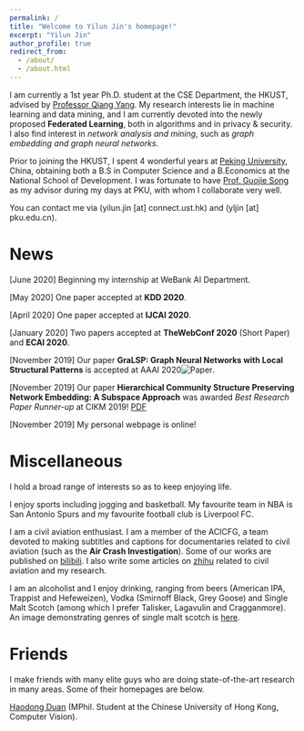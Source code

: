 ```yaml
---
permalink: /
title: "Welcome to Yilun Jin's homepage!"
excerpt: "Yilun Jin"
author_profile: true
redirect_from: 
  - /about/
  - /about.html
---
```


I am currently a 1st year Ph.D. student at the CSE Department, the HKUST, advised by [Professor Qiang Yang](http://www.cs.ust.hk/~qyang/). My research interests lie in machine learning and data mining, and I am currently devoted into the newly proposed **Federated Learning**, both in algorithms and in privacy & security. I also find interest in *network analysis and mining*, such as *graph embedding and graph neural networks*. 

Prior to joining the HKUST, I spent 4 wonderful years at [Peking University](https://www.pku.edu.cn), China, obtaining both a B.S in Computer Science and a B.Economics at the National School of Development. I was fortunate to have [Prof. Guojie Song](https://gjsong-pku.cn) as my advisor during my days at PKU, with whom I collaborate very well. 

You can contact me via (yilun.jin \[at\] connect.ust.hk) and (yljin \[at\] pku.edu.cn).

News
======
\[June 2020\] Beginning my internship at WeBank AI Department. 

\[May 2020\] One paper accepted at **KDD 2020**. 

\[April 2020\] One paper accepted at **IJCAI 2020**. 

\[January 2020\] Two papers accepted at **TheWebConf 2020** (Short Paper) and **ECAI 2020**. 

\[November 2019\] Our paper **GraLSP: Graph Neural Networks with Local Structural Patterns** is accepted at AAAI 2020![Paper](https://aaai.org/ojs/index.php/AAAI/article/view/5861). 

\[November 2019\] Our paper **Hierarchical Community Structure Preserving Network Embedding: A Subspace Approach** was awarded *Best Research Paper Runner-up* at CIKM 2019! [PDF](https://kl4805.github.io/files/CIKM19.pdf)

\[November 2019\] My personal webpage is online!

Miscellaneous
======
I hold a broad range of interests so as to keep enjoying life. 

I enjoy sports including jogging and basketball. My favourite team in NBA is San Antonio Spurs and my favourite football club is Liverpool FC. 

I am a civil aviation enthusiast. I am a member of the ACICFG, a team devoted to making subtitles and captions for documentaries related to civil aviation (such as the **Air Crash Investigation**). Some of our works are published on [bilibili](https://space.bilibili.com/358422). I also write some articles on [zhihu](https://www.zhihu.com/people/mai-kang-ming/activities) related to civil aviation and my research. 

I am an alcoholist and I enjoy drinking, ranging from beers (American IPA, Trappist and Hefeweizen), Vodka (Smirnoff Black, Grey Goose) and Single Malt Scotch (among which I prefer Talisker, Lagavulin and Cragganmore). An image demonstrating genres of single malt scotch is [here](http://kl4805.github.io/files/Whiskey.jpeg).

Friends
======
I make friends with many elite guys who are doing state-of-the-art research in many areas. Some of their homepages are below.

[Haodong Duan](https://kennymckormick.github.io/) (MPhil. Student at the Chinese University of Hong Kong, Computer Vision). 
